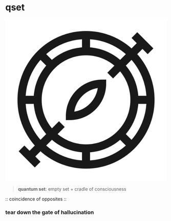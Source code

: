 # qset

![qset](https://raw.githubusercontent.com/Neko250/qset/gh-pages/img/qset-black.svg)

> __quantum set__: empty set + cradle of consciousness

:: coincidence of opposites ::

### tear down the gate of hallucination
